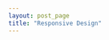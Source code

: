 ```yaml
---
layout: post_page
title: "Responsive Design"
---
```

<div id="array-highlight" class="example">
  <pre id="array-highlight-list">
  </pre>
</div>
<div id="ul-highlight-select" class="example">
   <ul id="ul-highlight-select-list">
  </ul>
</div>
<div id="incremental" class="example">
   <ul id="incremental-list">
  </ul>
</div>
<script type="text/javascript" src="/js/jquery.min.js"></script>
<script type="text/javascript" src="/js/bacon.js"></script>
<script type="text/javascript" src="/js/bacon-model.js"></script>
<script type="text/javascript" src="/js/bacon-jquery.js"></script>
<script type="text/javascript" src="/js/responsive-design.js"></script>
